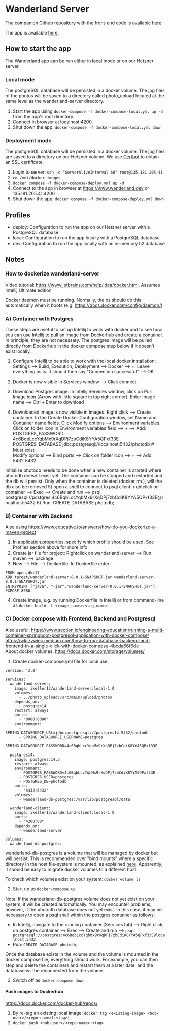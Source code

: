 # Wanderland Server

The companion Github repository with the front-end code is available [here](https://github.com/marcoavol/wanderland-client)

The app is available [here](https://www.wanderland.dev).


## How to start the app

The Wanderland app can be run either in local mode or on our Hetzner server. 

### Local mode
The postgreSQL database will be persisted in a docker volume. The jpg files of the photos will be saved to a directory called photo_upload located at the same level as the wanderland-server directory.
1) Start the app using `docker-compose -f docker-compose-local.yml up -d` from the app's root directory. 
2) Connect in browser at localhost:4200.
3) Shut down the app: `docker-compose -f docker-compose-local.yml down`

### Deployment mode
The postgreSQL database will be persisted in a docker volume. The jpg files are saved to a directory on our Hetzner volume. We use [Certbot](https://certbot.eff.org/) to obtain an SSL certificate.
1) Login to server: `ssh -o "ServerAliveInterval 60" root@135.181.205.41`
2) `cd /mnt/docker_images`
3) `docker compose -f docker-compose-deploy.yml up -d`
4) Connect to the app in browser at https://www.wanderland.dev or 135.181.205.41:4200
5) Shut down the app: `docker compose -f docker-compose-deploy.yml down`


## Profiles
- deploy: Configuration to run the app on our Hetzner server with a PostgreSQL database
- local: Configuration to run the app locally with a PostgreSQL database
- dev: Configuration to run the app locally with an in-memory h2 database




## Notes

### How to dockerize wanderland-server

Video tutorial: https://www.jetbrains.com/help/idea/docker.html. Assumes Intellij Ultimate edition


Docker daemon must be running. Normally, the os should do this automatically when it boots (e.g. https://docs.docker.com/config/daemon/)

###  A) Container with Postgres

These steps are useful to set up Intellij to work with docker and to see how you can use Intellij to pull an image from Dockerhub and create a container. In principle, they are not necessary. The postgres image will be pulled directly from Dockerhub in the docker compose step below if it doesn't exist locally. 

1) Configure Intellij to be able to work with the local docker installation:
Settings --> Build, Execution, Deployment --> Docker --> +. Leave everything as is. It should then say "Connection successful" --> OK

2) Docker is now visible in Services window --> Click connect

3) Download Postgres image: In Intellij Services window, click on Pull Image icon (Arrow with little square in top right corner). Enter image name --> Ctrl + Enter to download

4) Downloaded image is now visible in Images. Right click --> Create container. In the Create Docker Configuration window, set Name and Container name fields. Click Modify options --> Environment variables. Click on folder icon in Environment variables field --> + --> Add:  
POSTGRES_PASSWORD	4c6BqbLccYqbMx9rXqDPj7zbCdiK8YYA5QPxf33E     
POSTGRES_DATABASE	jdbc:postgresql://localhost:5432/photodb   # Must exist  
Modify options --> Bind ports --> Click on folder icon --> + --> Add  
5432	5432  

Initialise photodb needs to be done when a new container is started where photodb doesn't exist yet. The container can be stopped and restarted and the db will persist. Only when the container is deleted (docker rm <container>), will the db also be removed
5) open a shell to connect to psql client: rightclick on container --> Exec --> Create and run --> psql postgresql://postgres:4c6BqbLccYqbMx9rXqDPj7zbCdiK8YYA5QPxf33E@localhost:5432
6) Run: CREATE DATABASE photodb;


### B) Container with Backend

Also using https://www.educative.io/answers/how-do-you-dockerize-a-maven-project

1) In application.properties, specify which profile should be used. See Profiles section above for more info.
2) Create jar file for project: Rightclick on wanderland-server --> Run maven --> package
3) New --> File --> Dockerfile. In Dockerfile enter:
```
FROM openjdk:17
ADD target/wanderland-server-0.0.1-SNAPSHOT.jar wanderland-server-0.0.1-SNAPSHOT.jar
ENTRYPOINT ["java", "-jar","wanderland-server-0.0.1-SNAPSHOT.jar"]
EXPOSE 8080
```

4) Create image, e.g. by running Dockerfile in Intellij or from command-line as `docker build -t <image_name>:<tag_name> .`


### C) Docker compose with Frontend, Backend and Postgresql

Also useful:
https://www.section.io/engineering-education/running-a-multi-container-springboot-postgresql-application-with-docker-compose/  
https://wkrzywiec.medium.com/how-to-run-database-backend-and-frontend-in-a-single-click-with-docker-compose-4bcda66f6de  
About docker volumes: https://docs.docker.com/storage/volumes/

1) Create docker-compose.yml file for local use:
```
version: '3.8'

services:
  wanderland-server:
    image: ikeller13/wanderland-server:local-1.0
    volumes:
      - ../photo_upload:/src/main/upload/photos
    depends_on:
      - postgres14
    restart: always
    ports:
      - "8080:8080"
    environment:
      - SPRING_DATASOURCE_URL=jdbc:postgresql://postgres14:5432/photodb
      - SPRING_DATASOURCE_USERNAME=postgres
      - SPRING_DATASOURCE_PASSWORD=4c6BqbLccYqbMx9rXqDPj7zbCdiK8YYA5QPxf33E

  postgres14:
    image: postgres:14.3
    restart: always
    environment:
      - POSTGRES_PASSWORD=4c6BqbLccYqbMx9rXqDPj7zbCdiK8YYA5QPxf33E
      - POSTGRES_USER=postgres
      - POSTGRES_DB=photodb
    ports:
      - "5432:5432"
    volumes:
      - wanderland-db-postgres:/var/lib/postgresql/data

  wanderland-client:
    image: ikeller13/wanderland-client:local-1.0
    ports:
      - "4200:80"
    depends_on:
      - wanderland-server

volumes:
  wanderland-db-postgres:
```
wanderland-db-postgres is a volume that will be managed by docker but will persist. This is recommended over "bind mounts" where a specific directory in the host file-system is mounted, as explained [here](https://docs.docker.com/storage/volumes/). Apparently, it should be easy to migrate docker volumes to a different host.

To check which volumes exist on your system: `docker volume ls`



2) Start up as `docker-compose up`

Note: If the wanderland-db-postgres volume does not yet exist on your system, it will be created automatically. You may encounter problems, however, if the photodb database does not yet exist. In this case, it may be necessary to open a psql shell within the postgres container as follows:
- In Intellij, navigate to the running container (Services tab) --> Right click on postgres container --> Exec --> Create and run --> `psql postgresql://postgres:4c6BqbLccYqbMx9rXqDPj7zbCdiK8YYA5QPxf33E@localhost:5432`
- Run: `CREATE DATABASE photodb;`

Once the database exists in the volume and the volume is mounted in the docker compose file, everything should work. For example, you can then stop and delete the containers and restart them at a later date, and the database will be reconnected from the volume. 


3) Switch off as `docker-compose down`


#### Push images to Dockerhub
https://docs.docker.com/docker-hub/repos/
1) By re-tag an existing local image:  `docker tag <existing-image> <hub-user>/<repo-name>[:<tag>]`
2) `docker push <hub-user>/<repo-name>:<tag>`
